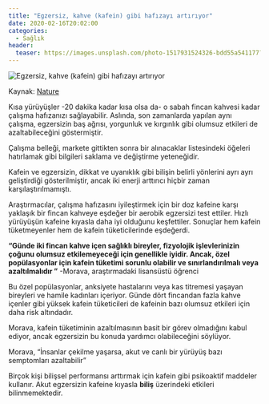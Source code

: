 ```yaml
---
title: "Egzersiz, kahve (kafein) gibi hafızayı artırıyor"
date: 2020-02-16T20:02:00
categories:
  - Sağlık
header:
  teaser: https://images.unsplash.com/photo-1517931524326-bdd55a541177?ixlib=rb-1.2.1&ixid=eyJhcHBfaWQiOjEyMDd9&auto=format&fit=crop&w=1350&q=80
---
```

![Egzersiz, kahve (kafein) gibi hafızayı artırıyor](https://images.unsplash.com/photo-1517931524326-bdd55a541177?ixlib=rb-1.2.1&ixid=eyJhcHBfaWQiOjEyMDd9&auto=format&fit=crop&w=1350&q=80)

Kaynak: [Nature](https://www.nature.com/articles/s41598-019-56251-y)

Kısa yürüyüşler -20 dakika kadar kısa olsa da- o sabah fincan kahvesi kadar çalışma hafızanızı sağlayabilir. Aslında, son zamanlarda yapılan aynı çalışma, egzersizin baş ağrısı, yorgunluk ve kırgınlık gibi olumsuz etkileri de azaltabileceğini göstermiştir.

Çalışma belleği, markete gittikten sonra bir alınacaklar listesindeki öğeleri hatırlamak gibi bilgileri saklama ve değiştirme yeteneğidir.

Kafein ve egzersizin, dikkat ve uyanıklık gibi bilişin belirli yönlerini ayrı ayrı geliştirdiği gösterilmiştir, ancak iki enerji arttırıcı hiçbir zaman karşılaştırılmamıştı.

Araştırmacılar, çalışma hafızasını iyileştirmek için bir doz kafeine karşı yaklaşık bir fincan kahveye eşdeğer bir aerobik egzersizi test ettiler. Hızlı yürüyüşün kafeine kıyasla daha iyi olduğunu keşfettiler. Sonuçlar hem kafein tüketmeyenler hem de kafein tüketicilerinde eşdeğerdi.

**“Günde iki fincan kahve içen sağlıklı bireyler, fizyolojik işlevlerinizin çoğunu olumsuz etkilemeyeceği için genellikle iyidir. Ancak, özel popülasyonlar için kafein tüketimi sorunlu olabilir ve sınırlandırılmalı veya azaltılmalıdır ”** -Morava, araştırmadaki lisansüstü öğrenci

Bu özel popülasyonlar, anksiyete hastalarını veya kas titremesi yaşayan bireyleri ve hamile kadınları içeriyor. Günde dört fincandan fazla kahve içenler gibi yüksek kafein tüketicileri de kafeinin bazı olumsuz etkileri için daha risk altındadır.

Morava, kafein tüketiminin azaltılmasının basit bir görev olmadığını kabul ediyor, ancak egzersizin bu konuda yardımcı olabileceğini söylüyor.

Morava, “İnsanlar çekilme yaşarsa, akut ve canlı bir yürüyüş bazı semptomları azaltabilir”


Birçok kişi bilişsel performansı arttırmak için kafein gibi psikoaktif maddeler kullanır. Akut egzersizin kafeine kıyasla **biliş** üzerindeki etkileri bilinmemektedir. 
